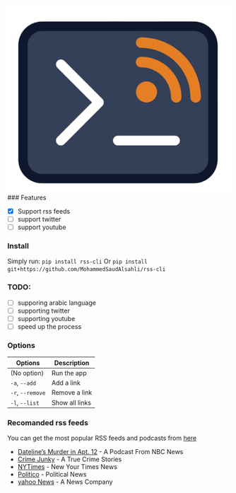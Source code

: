 <div align=center >
<img src=readme/rss-cli_logo.png>
</div>
### Features

- [x] Support rss feeds
- [ ] support twitter
- [ ] support youtube

### Install

Simply run:
`pip install rss-cli`
Or
`pip install git+https://github.com/MohammedSaudAlsahli/rss-cli`

### TODO:

- [ ] supporing arabic language
- [ ] supporting twitter
- [ ] supporting youtube
- [ ] speed up the process

### Options

| Options          | Description    |
| ---------------- | -------------- |
| (No option)      | Run the app    |
| `-a`, `--add`    | Add a link     |
| `-r`, `--remove` | Remove a link  |
| `-l`, `--list`   | Show all links |

### Recomanded rss feeds

You can get the most popular RSS feeds and podcasts from [here](https://rss.com/blog/popular-rss-feeds/)

- [Dateline’s Murder in Apt. 12](https://podcastfeeds.nbcnews.com/RPWEjhKq) - A Podcast From NBC News
- [Crime Junky](https://feeds.simplecast.com/qm_9xx0g) - A True Crime Stories
- [NYTimes](https://archive.nytimes.com/www.nytimes.com/services/xml/rss/index.html?mcubz=0) - New Your Times News
- [Politico](https://www.politico.com/rss/politicopicks.xml) - Political News
- [yahoo News](https://www.yahoo.com/news/rss) - A News Company
